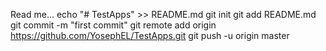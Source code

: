 Read me...
echo "# TestApps" >> README.md
git init
git add README.md
git commit -m "first commit"
git remote add origin https://github.com/YosephEL/TestApps.git
git push -u origin master